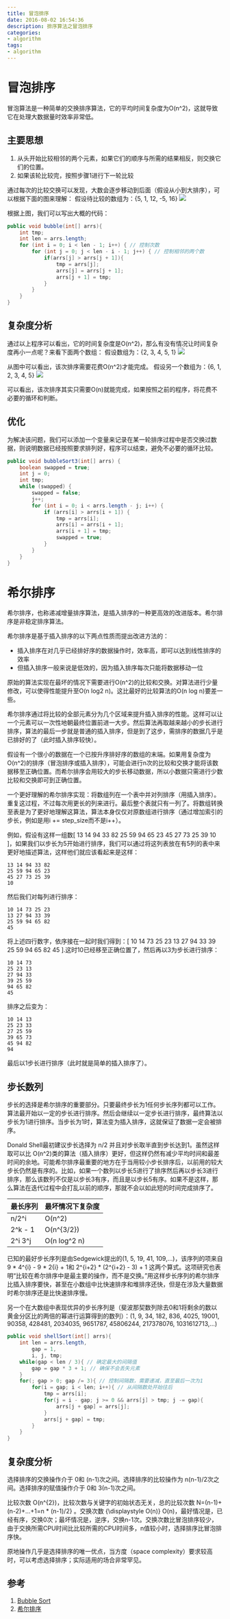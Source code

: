 ```yaml
---
title: 冒泡排序
date: 2016-08-02 16:54:36
description: 排序算法之冒泡排序
categories: 
- algorithm
tags:
- algorithm
---
```


# 冒泡排序

冒泡算法是一种简单的交换排序算法，它的平均时间复杂度为O(n^2)，这就导致它在处理大数据量时效率非常低。

## 主要思想
1. 从头开始比较相邻的两个元素，如果它们的顺序与所需的结果相反，则交换它们的位置。
2. 如果该轮比较完，按照步骤1进行下一轮比较

通过每次的比较交换可以发现，大数会逐步移动到后面（假设从小到大排序），可以根据下面的图来理解：
假设待比较的数组为：{5, 1, 12, -5, 16}
![](/assert/algorithm/algorithm-sort-bubble/bubble-sort-1.png)

根据上图，我们可以写出大概的代码：
```java
public void bubble(int[] arrs){
    int tmp;
    int len = arrs.length;
    for (int i = 0; i < len - 1; i++) { // 控制次数
        for (int j = 0; j < len - i - 1; j++) { // 控制相邻的两个数
            if(arrs[j] > arrs[j + 1]){
                tmp = arrs[j];
                arrs[j] = arrs[j + 1];
                arrs[j + 1] = tmp;
            }
        }
    }
}

```

## 复杂度分析
通过以上程序可以看出，它的时间复杂度是O(n^2)，那么有没有情况让时间复杂度再小一点呢？来看下面两个数组：
假设数组为：{2, 3, 4, 5, 1}
![](/assert/algorithm/algorithm-sort-bubble/bubble-sort-2.png)

从图中可以看出，该次排序需要花费O(n^2)才能完成。
假设另一个数组为：{6, 1, 2, 3, 4, 5}
![](/assert/algorithm/algorithm-sort-bubble/bubble-sort-3.png)

可以看出，该次排序其实只需要O(n)就能完成，如果按照之前的程序，将花费不必要的循环和判断。

## 优化
为解决该问题，我们可以添加一个变量来记录在某一轮排序过程中是否交换过数据，则说明数据已经按照要求排列好，程序可以结束，避免不必要的循环比较。
```java
public void bubbleSort3(int[] arrs) {
    boolean swapped = true;
    int j = 0;
    int tmp;
    while (swapped) {
        swapped = false;
        j++;
        for (int i = 0; i < arrs.length - j; i++) {
            if (arrs[i] > arrs[i + 1]) {
                tmp = arrs[i];
                arrs[i] = arrs[i + 1];
                arrs[i + 1] = tmp;
                swapped = true;
            }
        }
    }
}
```

# 希尔排序

希尔排序，也称递减增量排序算法，是插入排序的一种更高效的改进版本。希尔排序是非稳定排序算法。

希尔排序是基于插入排序的以下两点性质而提出改进方法的：
- 插入排序在对几乎已经排好序的数据操作时，效率高，即可以达到线性排序的效率
- 但插入排序一般来说是低效的，因为插入排序每次只能将数据移动一位

原始的算法实现在最坏的情况下需要进行O(n^2)的比较和交换。对算法进行少量修改，可以使得性能提升至O(n log2 n)。这比最好的比较算法的O(n log n)要差一些。

希尔排序通过将比较的全部元素分为几个区域来提升插入排序的性能。这样可以让一个元素可以一次性地朝最终位置前进一大步。然后算法再取越来越小的步长进行排序，算法的最后一步就是普通的插入排序，但是到了这步，需排序的数据几乎是已排好的了（此时插入排序较快）。

假设有一个很小的数据在一个已按升序排好序的数组的末端。如果用复杂度为O(n^2)的排序（冒泡排序或插入排序），可能会进行n次的比较和交换才能将该数据移至正确位置。而希尔排序会用较大的步长移动数据，所以小数据只需进行少数比较和交换即可到正确位置。

一个更好理解的希尔排序实现：将数组列在一个表中并对列排序（用插入排序）。重复这过程，不过每次用更长的列来进行。最后整个表就只有一列了。将数组转换至表是为了更好地理解这算法，算法本身仅仅对原数组进行排序（通过增加索引的步长，例如是用i += step_size而不是i++）。

例如，假设有这样一组数[ 13 14 94 33 82 25 59 94 65 23 45 27 73 25 39 10 ]，如果我们以步长为5开始进行排序，我们可以通过将这列表放在有5列的表中来更好地描述算法，这样他们就应该看起来是这样：
```
13 14 94 33 82
25 59 94 65 23
45 27 73 25 39
10
```

然后我们对每列进行排序：
```
10 14 73 25 23
13 27 94 33 39
25 59 94 65 82
45
```

将上述四行数字，依序接在一起时我们得到：[ 10 14 73 25 23 13 27 94 33 39 25 59 94 65 82 45 ].这时10已经移至正确位置了，然后再以3为步长进行排序：
```
10 14 73
25 23 13
27 94 33
39 25 59
94 65 82
45
```

排序之后变为：
```
10 14 13
25 23 33
27 25 59
39 65 73
45 94 82
94
```
最后以1步长进行排序（此时就是简单的插入排序了）。

## 步长数列
步长的选择是希尔排序的重要部分。只要最终步长为1任何步长序列都可以工作。算法最开始以一定的步长进行排序。然后会继续以一定步长进行排序，最终算法以步长为1进行排序。当步长为1时，算法变为插入排序，这就保证了数据一定会被排序。

Donald Shell最初建议步长选择为 n/2 并且对步长取半直到步长达到1。虽然这样取可以比 O(n^2)类的算法（插入排序）更好，但这样仍然有减少平均时间和最差时间的余地。可能希尔排序最重要的地方在于当用较小步长排序后，以前用的较大步长仍然是有序的。比如，如果一个数列以步长5进行了排序然后再以步长3进行排序，那么该数列不仅是以步长3有序，而且是以步长5有序。如果不是这样，那么算法在迭代过程中会打乱以前的顺序，那就不会以如此短的时间完成排序了。

| 最长序列       | 最坏情况下复杂度         | 
| -------------- | ------------------------ |
| n/2^i          | O(n^2)                   |
| 2^k - 1        | O(n^{3/2})               |
| 2^i 3^j        | O(n log^2 n)             |

已知的最好步长序列是由Sedgewick提出的(1, 5, 19, 41, 109,...)，该序列的项来自 9 * 4^{i} - 9 * 2{i} + 1和 2^{i+2} * (2^{i+2} - 3) + 1 这两个算式。这项研究也表明“比较在希尔排序中是最主要的操作，而不是交换。”用这样步长序列的希尔排序比插入排序要快，甚至在小数组中比快速排序和堆排序还快，但是在涉及大量数据时希尔排序还是比快速排序慢。

另一个在大数组中表现优异的步长序列是（斐波那契数列除去0和1将剩余的数以黄金分区比的两倍的幂进行运算得到的数列）：(1, 9, 34, 182, 836, 4025, 19001, 90358, 428481, 2034035, 9651787, 45806244, 217378076, 1031612713,…)

```java
public void shellSort(int[] arrs){
    int len = arrs.length, 
        gap = 1, 
        i, j, tmp;
    while(gap < len / 3){ // 确定最大的间隔值
        gap = gap * 3 + 1; // 确保不会丢失元素
    }
    for(; gap > 0; gap /= 3){ // 控制间隔数，需要递减，直至最后一次为1
        for(i = gap; i < len; i++){ // 从间隔数处开始往后
            tmp = arrs[i];
            for(j = i - gap; j >= 0 && arrs[j] > tmp; j -= gap){
                arrs[j + gap] = arrs[j];
            }
            arrs[j + gap] = tmp;
        }
    }	
}
```

## 复杂度分析
选择排序的交换操作介于 0和 (n-1)次之间。选择排序的比较操作为 n(n-1)/2次之间。选择排序的赋值操作介于 0和 3(n-1)次之间。

比较次数 O(n^{2})，比较次数与关键字的初始状态无关，总的比较次数 N=(n-1)+(n-2)+...+1=n * (n-1)/2} 。交换次数 {\displaystyle O(n)} O(n)，最好情况是，已经有序，交换0次；最坏情况是，逆序，交换n-1次。交换次数比冒泡排序较少，由于交换所需CPU时间比比较所需的CPU时间多，n值较小时，选择排序比冒泡排序快。

原地操作几乎是选择排序的唯一优点，当方度（space complexity）要求较高时，可以考虑选择排序；实际适用的场合非常罕见。

## 参考
1. [Bubble Sort](http://www.algolist.net/Algorithms/Sorting/Bubble_sort)
2. [希尔排序](https://zh.wikipedia.org/wiki/希尔排序)
